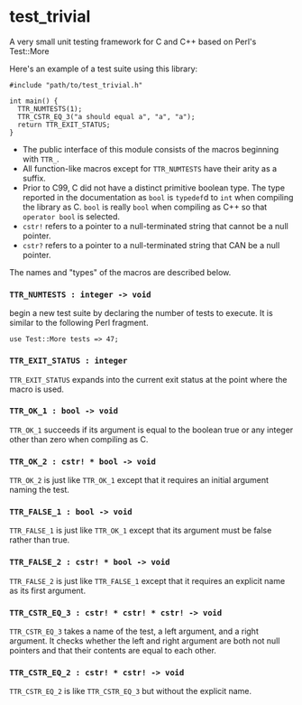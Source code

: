 # test\_trivial

A very small unit testing framework for C and C++ based on Perl's Test::More

Here's an example of a test suite using this library:

```
#include "path/to/test_trivial.h"

int main() {
  TTR_NUMTESTS(1);
  TTR_CSTR_EQ_3("a should equal a", "a", "a");
  return TTR_EXIT_STATUS;
}
```

- The public interface of this module consists of the macros beginning with `TTR_`.
- All function-like macros except for `TTR_NUMTESTS` have their arity as a suffix.
- Prior to C99, C did not have a distinct primitive boolean type. The type reported
in the documentation as `bool` is `typedef`d to `int` when compiling the library
as C. `bool` is really `bool` when compiling as C++ so that `operator bool` is selected.
- `cstr!` refers to a pointer to a null-terminated string that cannot be a null pointer.
- `cstr?` refers to a pointer to a null-terminated string that CAN be a null pointer.

The names and "types" of the macros are described below.

### `TTR_NUMTESTS : integer -> void`

begin a new test suite by declaring the number of tests to execute. It is similar to the following Perl fragment.

```
use Test::More tests => 47;
```

### `TTR_EXIT_STATUS : integer`

`TTR_EXIT_STATUS` expands into the current exit status at the point where the macro is used.

### `TTR_OK_1 : bool -> void`

`TTR_OK_1` succeeds if its argument is equal to the boolean true or any integer other than zero
when compiling as C.

### `TTR_OK_2 : cstr! * bool -> void`

`TTR_OK_2` is just like `TTR_OK_1` except that it requires an initial argument naming the test.

### `TTR_FALSE_1 : bool -> void`

`TTR_FALSE_1` is just like `TTR_OK_1` except that its argument must be false rather than true.

### `TTR_FALSE_2 : cstr! * bool -> void`

`TTR_FALSE_2` is just like `TTR_FALSE_1` except that it requires an explicit name as its first argument.

### `TTR_CSTR_EQ_3 : cstr! * cstr! * cstr! -> void`

`TTR_CSTR_EQ_3` takes a name of the test, a left argument, and a right argument. It checks whether the left and right argument
are both not null pointers and that their contents are equal to each other.

### `TTR_CSTR_EQ_2 : cstr! * cstr! -> void`

`TTR_CSTR_EQ_2` is like `TTR_CSTR_EQ_3` but without the explicit name.
